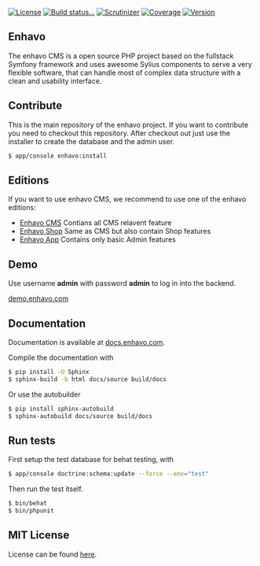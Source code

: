 [![License](https://img.shields.io/packagist/l/enhavo/enhavo.svg)](https://packagist.org/packages/enhavo/enhavo)
[![Build status...](https://api.travis-ci.org/enhavo/enhavo.svg)](https://travis-ci.org/enhavo/enhavo)
[![Scrutinizer](https://scrutinizer-ci.com/g/enhavo/enhavo/badges/quality-score.png?b=master)](https://scrutinizer-ci.com/g/enhavo/enhavo)
[![Coverage](https://scrutinizer-ci.com/g/enhavo/enhavo/badges/coverage.png?b=master)](https://scrutinizer-ci.com/g/enhavo/enhavo)
[![Version](https://img.shields.io/packagist/v/enhavo/enhavo.svg)](https://packagist.org/packages/enhavo/enhavo)


Enhavo
------

The enhavo CMS is a open source PHP project based on the fullstack Symfony framework and uses awesome Sylius components
to serve a very flexible software, that can handle most of complex data structure with a clean and usability interface.

Contribute
----------

This is the main repository of the enhavo project. If you want to contribute you need to checkout this repository.
After checkout out just use the installer to create the database and the admin user.

```bash
$ app/console enhavo:install
```

Editions
--------

If you want to use enhavo CMS, we recommend to use one of the enhavo editions:

* [Enhavo CMS](https://github.com/enhavo/enhavo-cms) Contians all CMS relavent feature
* [Enhavo Shop](https://github.com/enhavo/enhavo-shop) Same as CMS but also contain Shop features
* [Enhavo App](https://github.com/enhavo/enhavo-app) Contains only basic Admin features

Demo
----

Use username **admin** with password **admin** to log in into the backend.

[demo.enhavo.com](http://demo.enhavo.com/admin/login)

Documentation
-------------

Documentation is available at [docs.enhavo.com](http://docs.enhavo.com).

Compile the documentation with

```bash
$ pip install -U Sphinx
$ sphinx-build -b html docs/source build/docs
```
Or use the autobuilder

```bash
$ pip install sphinx-autobuild
$ sphinx-autobuild docs/source build/docs
```

Run tests
---------

First setup the test database for behat testing, with

```bash
$ app/console doctrine:schema:update --force --env="test"
```

Then run the test itself.

```bash
$ bin/behat
$ bin/phpunit
```

MIT License
-----------

License can be found [here](https://github.com/enhavo/enhavo/blob/master/LICENSE).